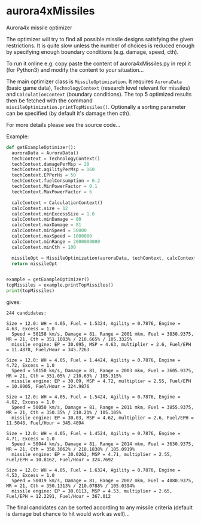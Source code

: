 # aurora4xMissiles
Aurora4x missile optimizer

The optimizer will try to find all possible missile designs satisfying the
given restrictions. It is quite slow unless the number of choices is reduced
enough by specifying enough boundary conditions (e.g. damage, speed, cth).

To run it online e.g. copy paste the content of aurora4xMissiles.py in
repl.it (for Python3) and modify the content to your situation...

The main optimizer class is `MissileOptimization`. It requires `AuroraData`
(basic game data), `TechnologyContext` (research level relevant for missiles)
and `CalculationContext` (boundary conditions). The top 5 optimized results 
then be fetched with the command `missileOptimization.printTopMissiles()`.
Optionally a sorting parameter can be specified (by default it's damage then cth).

For more details please see the source code...

Example:

```python
def getExampleOptimizer():
  auroraData = AuroraData()
  techContext = TechnologyContext()
  techContext.damagePerMsp = 20
  techContext.agilityPerMsp = 160
  techContext.EPPerHs = 50
  techContext.fuelConsumption = 0.2
  techContext.MinPowerFactor = 0.1
  techContext.MaxPowerFactor = 6

  calcContext = CalculationContext()
  calcContext.size = 12
  calcContext.minExcessSize = 1.0
  calcContext.minDamage = 80
  calcContext.maxDamage = 81
  calcContext.minSpeed = 50000
  calcContext.maxSpeed = 1000000
  calcContext.minRange = 2000000000
  calcContext.minCth = 100

  missileOpt = MissileOptimization(auroraData, techContext, calcContext)
  return missileOpt


example = getExampleOptimizer()
topMissiles = example.printTopMissiles()
print(topMissiles)
```

gives:

```
244 candidates:

Size = 12.0: WH = 4.05, Fuel = 1.5324, Agility = 0.7876, Engine = 4.63, Excess = 1.0
  Speed = 50158 km/s, Damage = 81, Range = 2001 mkm, Fuel = 3830.9375, MR = 21, Cth = 351.1083% / 210.665% / 105.3325%
  missile engine: EP = 30.095, MSP = 4.63, multiplier = 2.6, Fuel/EPH = 11.4878, Fuel/Hour = 345.7263

Size = 12.0: WH = 4.05, Fuel = 1.4424, Agility = 0.7876, Engine = 4.72, Excess = 1.0
  Speed = 50150 km/s, Damage = 81, Range = 2003 mkm, Fuel = 3605.9375, MR = 21, Cth = 351.05% / 210.63% / 105.315%
  missile engine: EP = 30.09, MSP = 4.72, multiplier = 2.55, Fuel/EPH = 10.8005, Fuel/Hour = 324.9876

Size = 12.0: WH = 4.05, Fuel = 1.5424, Agility = 0.7876, Engine = 4.62, Excess = 1.0
  Speed = 50050 km/s, Damage = 81, Range = 2011 mkm, Fuel = 3855.9375, MR = 21, Cth = 350.35% / 210.21% / 105.105%
  missile engine: EP = 30.03, MSP = 4.62, multiplier = 2.6, Fuel/EPH = 11.5048, Fuel/Hour = 345.4894

Size = 12.0: WH = 4.05, Fuel = 1.4524, Agility = 0.7876, Engine = 4.71, Excess = 1.0
  Speed = 50044 km/s, Damage = 81, Range = 2014 mkm, Fuel = 3630.9375, MR = 21, Cth = 350.3062% / 210.1838% / 105.0919%
  missile engine: EP = 30.0262, MSP = 4.71, multiplier = 2.55, Fuel/EPH = 10.8162, Fuel/Hour = 324.7692

Size = 12.0: WH = 4.05, Fuel = 1.6324, Agility = 0.7876, Engine = 4.53, Excess = 1.0
  Speed = 50019 km/s, Damage = 81, Range = 2002 mkm, Fuel = 4080.9375, MR = 21, Cth = 350.1313% / 210.0788% / 105.0394%
  missile engine: EP = 30.0113, MSP = 4.53, multiplier = 2.65, Fuel/EPH = 12.2291, Fuel/Hour = 367.012
```

The final candidates can be sorted according to any missile criteria
(default is damage but chance to hit would work as well)...
